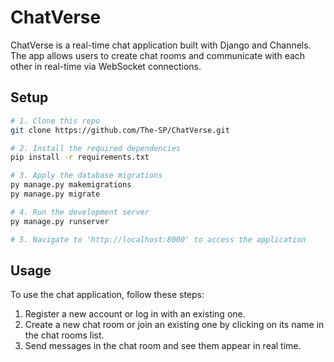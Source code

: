 # ChatVerse

ChatVerse is a real-time chat application built with Django and Channels. The app allows users to create chat rooms and communicate with each other in real-time via WebSocket connections.

## Setup

```bash
# 1. Clone this repo
git clone https://github.com/The-SP/ChatVerse.git

# 2. Install the required dependencies
pip install -r requirements.txt

# 3. Apply the database migrations
py manage.py makemigrations
py manage.py migrate

# 4. Run the development server
py manage.py runserver

# 5. Navigate to 'http://localhost:8000' to access the application
```

## Usage

To use the chat application, follow these steps:

1. Register a new account or log in with an existing one.
2. Create a new chat room or join an existing one by clicking on its name in the chat rooms list.
3. Send messages in the chat room and see them appear in real time.

